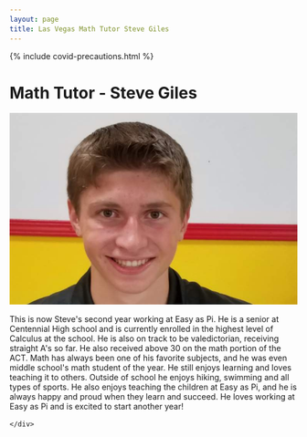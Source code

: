 ```yaml
---
layout: page
title: Las Vegas Math Tutor Steve Giles
---
```


{% include covid-precautions.html %}

<!-- main start -->
<div class="main col-12">
  <div class="row">
    <div class="col-md-12">
      <h1 class="page-title">Math Tutor - Steve Giles</h1>
      <div class="separator-2"></div>
      <div class="row">
        <div class="col-md-5 col-md-push-7 mb-20">
          <img src="/images/tutors/giles_steve.jpg" class="img-responsive" alt="Math Tutor Steve Giles">
        </div>
        <div class="col-md-7 col-md-pull-5">
          <p>This is now Steve's second year working at Easy as Pi. He is a senior at Centennial High school and is currently enrolled in the highest level of Calculus at the school.  He is also on track to be valedictorian, receiving straight A's so far.  He also received above 30 on the math portion of the ACT. Math has always been one of his favorite subjects, and he was even middle school's math student of the year. He still enjoys learning and loves teaching it to others.  Outside of school he enjoys hiking, swimming and all types of sports. He also enjoys teaching the children at Easy as Pi, and he is always happy and proud when they learn and succeed. He loves working at Easy as Pi and is excited to start another year!</p>
        </div>
      </div>
      
    </div>
  </div>
</div>
<!-- main end -->